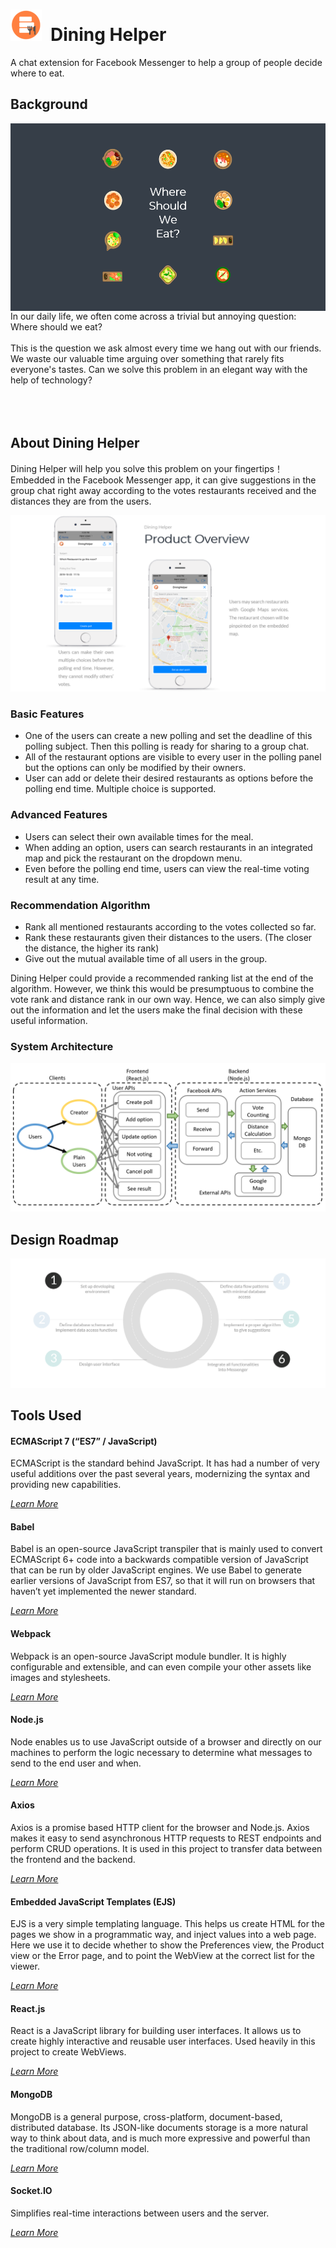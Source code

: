 # <img src="https://github.com/shengzheyang/Dining-Helper/blob/master/images/logo.png" width="50" height="50">&ensp;Dining Helper

A chat extension for Facebook Messenger to help a group of people decide where to eat.

## Background

<img align="right" src="https://github.com/shengzheyang/Dining-Helper/blob/master/images/wswe2.png" width="534" height="300">
<div width="100">
In our daily life, we often come across a trivial but annoying question: Where should we eat?<br /><br />
This is the question we ask almost every time we hang out with our friends. We waste our valuable time arguing over something that rarely fits everyone's tastes. Can we solve this problem in an elegant way with the help of technology?<br /><br /><br /><br /></div>

## About Dining Helper

Dining Helper will help you solve this problem on your fingertips！Embedded in the Facebook Messenger app, it can give suggestions in the group chat right away according to the votes restaurants received and the distances they are from the users.

<img src="https://github.com/shengzheyang/Dining-Helper/blob/master/images/overview.jpg">

### Basic Features

- One of the users can create a new polling and set the deadline of this polling subject. Then this polling is ready for sharing to a group chat.
- All of the restaurant options are visible to every user in the polling panel but the options can only be modified by their owners.
- User can add or delete their desired restaurants as options before the polling end time. Multiple choice is supported.

### Advanced Features

- Users can select their own available times for the meal.
- When adding an option, users can search restaurants in an integrated map and pick the restaurant on the dropdown menu.
- Even before the polling end time, users can view the real-time voting result at any time.

### Recommendation Algorithm

- Rank all mentioned restaurants according to the votes collected so far.
- Rank these restaurants given their distances to the users. (The closer the distance, the higher its rank)
- Give out the mutual available time of all users in the group.

Dining Helper could provide a recommended ranking list at the end of the algorithm. However, we think this would be presumptuous to combine the vote rank and distance rank in our own way. Hence, we can also simply give out the information and let the users make the final decision with these useful information.

### System Architecture

<img src="https://github.com/shengzheyang/Dining-Helper/blob/master/images/system.png">

## Design Roadmap

<img src="https://github.com/shengzheyang/Dining-Helper/blob/master/images/roadmap.jpg">

## Tools Used
#### ECMAScript 7 (“ES7” / JavaScript)
ECMAScript is the standard behind JavaScript. It has had a number of very useful additions over the past several years, modernizing the syntax and providing new capabilities.

*[Learn More](https://developer.mozilla.org/en-US/docs/Web/JavaScript/New_in_JavaScript/ECMAScript_Next_support_in_Mozilla)*

#### Babel
Babel is an open-source JavaScript transpiler that is mainly used to convert ECMAScript 6+ code into a backwards compatible version of JavaScript that can be run by older JavaScript engines. We use Babel to generate earlier versions of JavaScript from ES7, so that it will run on browsers that haven’t yet implemented the newer standard.

*[Learn More](https://babeljs.io/)*

#### Webpack
Webpack is an open-source JavaScript module bundler. It is highly configurable and extensible, and can even compile your other assets like images and stylesheets.

*[Learn More](https://webpack.github.io/)*

#### Node.js
Node enables us to use JavaScript outside of a browser and directly on our machines to perform the logic necessary to determine what messages to send to the end user and when.

*[Learn More](https://nodejs.org/en/docs/)*

#### Axios
Axios is a promise based HTTP client for the browser and Node.js. Axios makes it easy to send asynchronous HTTP requests to REST endpoints and perform CRUD operations. It is used in this project to transfer data between the frontend and the backend.

*[Learn More](https://github.com/axios/axios)*

#### Embedded JavaScript Templates (EJS)
EJS is a very simple templating language. This helps us create HTML for the pages we show in a programmatic way, and inject values into a web page. Here we use it to decide whether to show the Preferences view, the Product view or the Error page, and to point the WebView at the correct list for the viewer.

*[Learn More](http://ejs.co/)*

#### React.js
React is a JavaScript library for building user interfaces. It allows us to create highly interactive and reusable user interfaces. Used heavily in this project to create WebViews.

*[Learn More](https://facebook.github.io/react/)*

#### MongoDB
MongoDB is a general purpose, cross-platform, document-based, distributed database. Its JSON-like documents storage is a more natural way to think about data, and is much more expressive and powerful than the traditional row/column model.

*[Learn More](https://www.mongodb.com/)*

#### Socket.IO
Simplifies real-time interactions between users and the server.

*[Learn More](https://socket.io/)*
